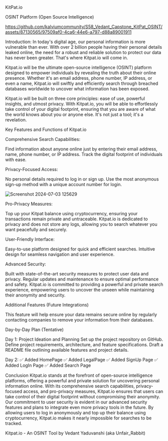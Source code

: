 KitPat.io

OSINT Platform (Open Source Intelligence)

https://github.com/kalviumcommunity/S58_Vedant_Capstone_KitPat_OSINT/assets/87130565/97509af0-4ca6-44e6-a797-d88a89001911

Introduction:
In today's digital age, our personal information is more vulnerable than ever. With over 2 billion people having their personal details leaked online, the need for a robust and reliable solution to protect our data has never been greater. That's where Kitpat.io will come in.

Kitpat.io will be the ultimate open-source intelligence (OSINT) platform designed to empower individuals by revealing the truth about their online presence. Whether it's an email address, phone number, IP address, or even a name, Kitpat.io will swiftly and efficiently search through breached databases worldwide to uncover what information has been exposed.

Kitpat.io will be built on three core principles: ease of use, powerful insights, and utmost privacy. With Kitpat.io, you will be able to effortlessly take control of your digital footprint, ensuring that you are aware of what the world knows about you or anyone else. It's not just a tool; it's a revelation.




Key Features and Functions of Kitpat.io

Comprehensive Search Capabilities:

Find information about anyone online just by entering their email address, name, phone number, or IP address.
Track the digital footprint of individuals with ease.

Privacy-Focused Access:

No personal details required to log in or sign up.
Use the most anonymous sign-up method with a unique account number for login.

![Screenshot 2024-07-03 125629](https://github.com/kalviumcommunity/S58_Vedant_Capstone_KitPat_OSINT/assets/87130565/36d35a5b-37cc-4cd9-9dd0-2ea55f3519d6)

Pro-Privacy Measures:

Top up your Kitpat balance using cryptocurrency, ensuring your transactions remain private and untraceable.
Kitpat.io is dedicated to privacy and does not store any logs, allowing you to search whatever you want peacefully and securely.

User-Friendly Interface:

Easy-to-use platform designed for quick and efficient searches.
Intuitive design for seamless navigation and user experience.

Advanced Security:

Built with state-of-the-art security measures to protect user data and privacy.
Regular updates and maintenance to ensure optimal performance and safety.
Kitpat.io is committed to providing a powerful and private search experience, empowering users to uncover the unseen while maintaining their anonymity and security.

Additional Features (Future Integrations)

This feature will help ensure your data remains secure online by regularly contacting companies to remove your information from their databases.





Day-by-Day Plan (Tentative)

Day 1: Project Ideation and Planning
Set up the project repository on GitHub.
Define project requirements, architecture, and feature specifications.
Draft a README file outlining available features and project details.

Day 2: 
✅ Added HomePage
✅ Added LegalPage
✅ Added SignUp Page
✅ Added LogIn Page
✅ Added Search Page

Conclusion
Kitpat.io stands at the forefront of open-source intelligence platforms, offering a powerful and private solution for uncovering personal information online. With its comprehensive search capabilities, privacy-focused access, and pro-privacy measures, Kitpat.io ensures that users can take control of their digital footprint without compromising their anonymity.
Our commitment to user security is evident in our advanced security features and plans to integrate even more privacy tools in the future. By allowing users to log in anonymously and top up their balance using cryptocurrency, Kitpat.io makes it nearly impossible for searches to be tracked.

Kitpat.io - An OSINT Tool by Vedant Yaduvanshi (aka Unfair_Rabbit)


